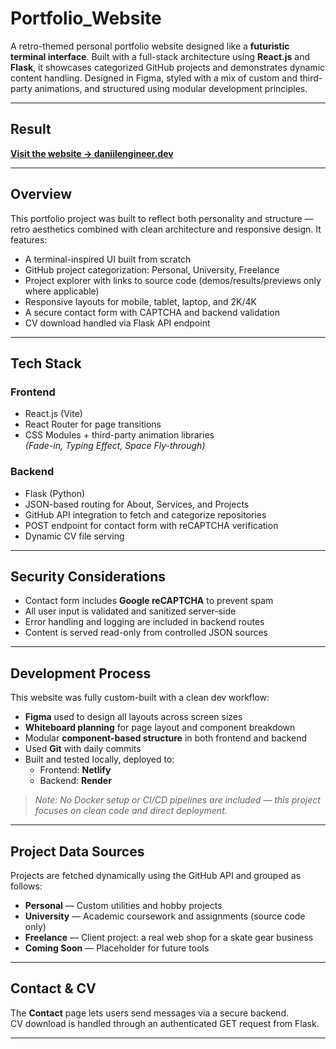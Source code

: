 # Portfolio_Website  
A retro-themed personal portfolio website designed like a **futuristic terminal interface**. Built with a full-stack architecture using **React.js** and **Flask**, it showcases categorized GitHub projects and demonstrates dynamic content handling. Designed in Figma, styled with a mix of custom and third-party animations, and structured using modular development principles.

---

## Result  
**[Visit the website → daniilengineer.dev](https://daniilengineer.dev/)**

---

## Overview  

This portfolio project was built to reflect both personality and structure — retro aesthetics combined with clean architecture and responsive design. It features:

- A terminal-inspired UI built from scratch  
- GitHub project categorization: Personal, University, Freelance  
- Project explorer with links to source code (demos/results/previews only where applicable)    
- Responsive layouts for mobile, tablet, laptop, and 2K/4K  
- A secure contact form with CAPTCHA and backend validation  
- CV download handled via Flask API endpoint  

---

## Tech Stack

### Frontend
- React.js (Vite)
- React Router for page transitions
- CSS Modules + third-party animation libraries  
  _(Fade-in, Typing Effect, Space Fly-through)_

### Backend
- Flask (Python)
- JSON-based routing for About, Services, and Projects
- GitHub API integration to fetch and categorize repositories
- POST endpoint for contact form with reCAPTCHA verification
- Dynamic CV file serving

---

## Security Considerations

- Contact form includes **Google reCAPTCHA** to prevent spam  
- All user input is validated and sanitized server-side  
- Error handling and logging are included in backend routes  
- Content is served read-only from controlled JSON sources  

---

## Development Process

This website was fully custom-built with a clean dev workflow:

- **Figma** used to design all layouts across screen sizes  
- **Whiteboard planning** for page layout and component breakdown 
- Modular **component-based structure** in both frontend and backend  
- Used **Git** with daily commits 
- Built and tested locally, deployed to:  
  - Frontend: **Netlify**  
  - Backend: **Render**

> _Note: No Docker setup or CI/CD pipelines are included — this project focuses on clean code and direct deployment._

---

## Project Data Sources

Projects are fetched dynamically using the GitHub API and grouped as follows:

- **Personal** — Custom utilities and hobby projects  
- **University** — Academic coursework and assignments (source code only)  
- **Freelance** — Client project: a real web shop for a skate gear business  
- **Coming Soon** — Placeholder for future tools  

---

## Contact & CV

The **Contact** page lets users send messages via a secure backend.  
CV download is handled through an authenticated GET request from Flask.

---


